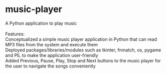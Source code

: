 # music-player
A Python application to play music <br><br>
Features: <br>
Conceptualized a simple music player application in Python that can read MP3 files from the system and execute them <br>
Deployed packages/libraries/modules such as tkinter, fnmatch, os, pygame and PIL to make the application user-friendly <br>
Added Previous, Pause, Play, Stop and Next buttons to the music player for the user to navigate the songs conveniently
